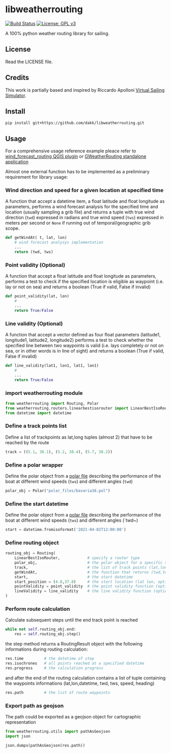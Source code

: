 # libweatherrouting

[![Build Status](https://travis-ci.com/dakk/libweatherrouting.svg?branch=master)](https://travis-ci.com/dakk/libweatherrouting.svg?branch=master)
[![License: GPL v3](https://img.shields.io/badge/License-GPLv3-blue.svg)](https://www.gnu.org/licenses/gpl-3.0)

A 100% python weather routing library for sailing. 

## License

Read the LICENSE file.

## Credits

This work is partially based and inspired by Riccardo Apolloni
[Virtual Sailing Simulator](https://web.archive.org/web/20180324153950/https://riccardoapolloni.altervista.org/).


## Install

`pip install git+https://github.com/dakk/libweatherrouting.git`

## Usage

For a comprehensive usage reference example pleace refer to [wind_forecast_routing QGIS plugin](https://github.com/enricofer/wind_forecast_routing/blob/master/wind_forecast_routing_algorithm.py) or [GWeatherRouting standalone application](https://github.com/dakk/gweatherrouting)

Almost one external function has to be implemented as a preliminary requirement for library usage:

### Wind direction and speed for a given location at specified time
A function that accept a datetime item, a float latitude and float longitude as parameters, 
performs a wind forecast analysis for the specified time and location (usually sampling a grib file)
and returns a tuple with true wind direction (`twd`) expressed in radians and true wind speed (`tws`) expressed in meters per second or `None` if running out of temporal/geographic grib scope.

```python
def getWindAt( t, lat, lon)
    # wind forecast analysys implementation
    ...
    return (twd, tws)
```

### Point validity (Optional)
A function that accept a float latitude and float longitude as parameters, 
performs a test to check if the specified location is eligible as waypoint (i.e. lay or not on sea)
and returns a boolean (True if valid, False if invalid)

```python
def point_validity(lat, lon)
    # 
    ...
    return True/False
```

### Line validity (Optional)
A function that accept a vector defined as four float parameters (latitude1, longitude1, latitude2, longitude2)
performs a test to check whether the specified line between two waypoints is valid (i.e. lays completely or not on sea, or in other words is in line of sight)
and returns a boolean (True if valid, False if invalid)

```python
def line_validity(lat1, lon1, lat1, lon1)
    # 
    ...
    return True/False
```

### import weatherrouting module

```python
from weatherrouting import Routing, Polar
from weatherrouting.routers.linearbestisorouter import LinearBestIsoRouter
from datetime import datetime
```

### Define a track points list
Define a list of trackpoints as lat,long tuples (almost 2) that have to be reached by the route

```python
track = ((5.1, 38.1), (5.2, 38.4), (5.7, 38.2))
```

### Define a polar wrapper
Define the polar object from a [polar file]( https://www.seapilot.com/features/polars/ ) describing the performance of the boat at different wind speeds (`tws`) and different angles (`twd`)

```python
polar_obj = Polar("polar_files/bavaria38.pol")
```

### Define the start datetime
Define the polar object from a [polar file]( https://www.seapilot.com/features/polars/ ) describing the performance of the boat at different wind speeds (`tws`) and different angles (`twd~)

```python
start = datetime.fromisoformat('2021-04-02T12:00:00')
```

### Define routing object 

```python
routing_obj = Routing(
    LinearBestIsoRouter,            # specify a router type
    polar_obj,                      # the polar object for a specific sail boat
    track,                          # the list of track points (lat,lon)
    getWindAt,                      # the function that returns (twd,tws) for a specified (datetime, lat, lon)
    start,                          # the start datetime
    start_position = (4.8,37.8)     # the start location (lat lon, optional, the first track point if undefined)
    pointValidity = point_validity  # the point validity function (optional)
    lineValidity = line_validity    # the line validity function (optional)
)
```

### Perform route calculation
Calculate subsequent steps until the end track point is reached

```python
while not self.routing_obj.end:
    res = self.routing_obj.step()

```
the step method returns a RoutingResult object with the following informations during routing calculation:
```python
res.time         # the datetime of step  
res.isochrones   # all points reached at a specified datetime
res.progress     # the calculation progress 
```
and after the end of the routing calculation contains a list of tuple containing the waypoints informations (lat,lon,datetime, twd, tws, speed, heading)
```python
res.path         # the list of route waypoints
```

### Export path as geojson
The path could be exported as a geojson object for cartographic representation
```python
from weatherrouting.utils import pathAsGeojson
import json

json.dumps(pathAsGeojson(res.path))
```


